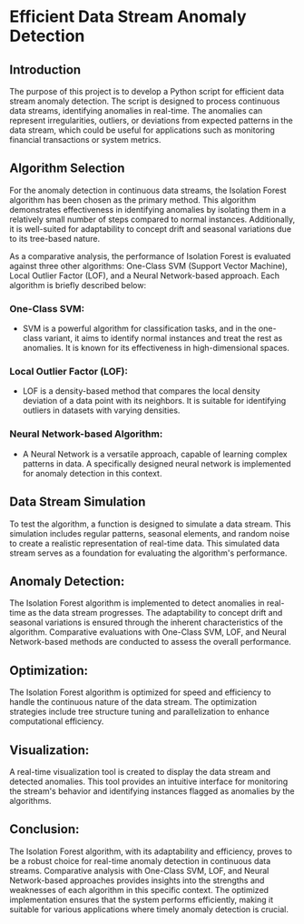 # Efficient Data Stream Anomaly Detection
## Introduction

The purpose of this project is to develop a Python script for efficient data stream anomaly detection. The script is designed to process continuous data streams, identifying anomalies in real-time. The anomalies can represent irregularities, outliers, or deviations from expected patterns in the data stream, which could be useful for applications such as monitoring financial transactions or system metrics.

## Algorithm Selection
For the anomaly detection in continuous data streams, the Isolation Forest algorithm has been chosen as the primary method. This algorithm demonstrates effectiveness in identifying anomalies by isolating them in a relatively small number of steps compared to normal instances. Additionally, it is well-suited for adaptability to concept drift and seasonal variations due to its tree-based nature.

As a comparative analysis, the performance of Isolation Forest is evaluated against three other algorithms: One-Class SVM (Support Vector Machine), Local Outlier Factor (LOF), and a Neural Network-based approach. Each algorithm is briefly described below:
### One-Class SVM:
- SVM is a powerful algorithm for classification tasks, and in the one-class variant, it aims to identify normal instances and treat the rest as anomalies. It is known for its effectiveness in high-dimensional spaces.
### Local Outlier Factor (LOF):
- LOF is a density-based method that compares the local density deviation of a data point with its neighbors. It is suitable for identifying outliers in datasets with varying densities.
### Neural Network-based Algorithm:
- A Neural Network is a versatile approach, capable of learning complex patterns in data. A specifically designed neural network is implemented for anomaly detection in this context.


## Data Stream Simulation

To test the algorithm, a function is designed to simulate a data stream. This simulation includes regular patterns, seasonal elements, and random noise to create a realistic representation of real-time data. This simulated data stream serves as a foundation for evaluating the algorithm's performance.

## Anomaly Detection:
The Isolation Forest algorithm is implemented to detect anomalies in real-time as the data stream progresses. The adaptability to concept drift and seasonal variations is ensured through the inherent characteristics of the algorithm. Comparative evaluations with One-Class SVM, LOF, and Neural Network-based methods are conducted to assess the overall performance.
## Optimization:
The Isolation Forest algorithm is optimized for speed and efficiency to handle the continuous nature of the data stream. The optimization strategies include tree structure tuning and parallelization to enhance computational efficiency.

## Visualization:
A real-time visualization tool is created to display the data stream and detected anomalies. This tool provides an intuitive interface for monitoring the stream's behavior and identifying instances flagged as anomalies by the algorithms.

## Conclusion:
The Isolation Forest algorithm, with its adaptability and efficiency, proves to be a robust choice for real-time anomaly detection in continuous data streams. Comparative analysis with One-Class SVM, LOF, and Neural Network-based approaches provides insights into the strengths and weaknesses of each algorithm in this specific context. The optimized implementation ensures that the system performs efficiently, making it suitable for various applications where timely anomaly detection is crucial.
